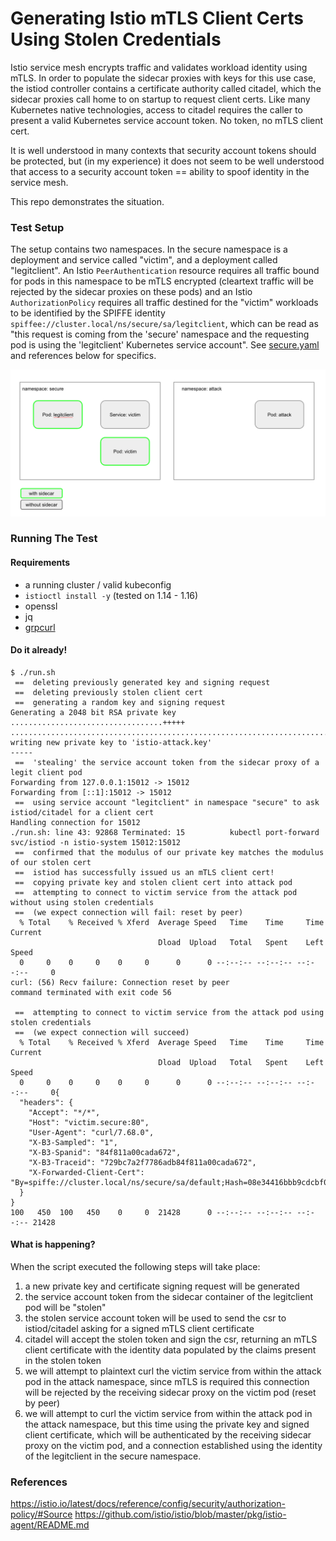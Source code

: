 # Generating Istio mTLS Client Certs Using Stolen Credentials

Istio service mesh encrypts traffic and validates workload identity using mTLS. In order to populate the sidecar proxies with keys for this use case, the istiod controller contains a certificate authority called citadel, which the sidecar proxies call home to on startup to request client certs. Like many Kubernetes native technologies, access to citadel requires the caller to present a valid Kubernetes service account token. No token, no mTLS client cert.

It is well understood in many contexts that security account tokens should be protected, but (in my experience) it does not seem to be well understood that access to a security account token == ability to spoof identity in the service mesh.

This repo demonstrates the situation.

### Test Setup

The setup contains two namespaces. In the secure namespace is a deployment and service called "victim", and a deployment called "legitclient". An Istio `PeerAuthentication` resource requires all traffic bound for pods in this namespace to be mTLS encrypted (cleartext traffic will be rejected by the sidecar proxies on these pods) and an Istio `AuthorizationPolicy` requires all traffic destined for the "victim" workloads to be identified by the SPIFFE identity `spiffee://cluster.local/ns/secure/sa/legitclient`, which can be read as "this request is coming from the 'secure' namespace and the requesting pod is using the 'legitclient' Kubernetes service account". See [secure.yaml](secure.yaml) and references below for specifics.

![x](foo.png)

### Running The Test

#### Requirements
- a running cluster / valid kubeconfig
- `istioctl install -y` (tested on 1.14 - 1.16)
- openssl
- jq
- [grpcurl](https://github.com/fullstorydev/grpcurl)


#### Do it already!

``` console
$ ./run.sh
 ==  deleting previously generated key and signing request
 ==  deleting previously stolen client cert
 ==  generating a random key and signing request
Generating a 2048 bit RSA private key
..................................+++++
.....................................................................................................................................................................................+++++
writing new private key to 'istio-attack.key'
-----
 ==  'stealing' the service account token from the sidecar proxy of a legit client pod
Forwarding from 127.0.0.1:15012 -> 15012
Forwarding from [::1]:15012 -> 15012
 ==  using service account "legitclient" in namespace "secure" to ask istiod/citadel for a client cert
Handling connection for 15012
./run.sh: line 43: 92868 Terminated: 15          kubectl port-forward svc/istiod -n istio-system 15012:15012
 ==  confirmed that the modulus of our private key matches the modulus of our stolen cert
 ==  istiod has successfully issued us an mTLS client cert!
 ==  copying private key and stolen client cert into attack pod
 ==  attempting to connect to victim service from the attack pod without using stolen credentials
 ==  (we expect connection will fail: reset by peer)
  % Total    % Received % Xferd  Average Speed   Time    Time     Time  Current
                                 Dload  Upload   Total   Spent    Left  Speed
  0     0    0     0    0     0      0      0 --:--:-- --:--:-- --:--:--     0
curl: (56) Recv failure: Connection reset by peer
command terminated with exit code 56

 ==  attempting to connect to victim service from the attack pod using stolen credentials
 ==  (we expect connection will succeed)
  % Total    % Received % Xferd  Average Speed   Time    Time     Time  Current
                                 Dload  Upload   Total   Spent    Left  Speed
  0     0    0     0    0     0      0      0 --:--:-- --:--:-- --:--:--     0{
  "headers": {
    "Accept": "*/*",
    "Host": "victim.secure:80",
    "User-Agent": "curl/7.68.0",
    "X-B3-Sampled": "1",
    "X-B3-Spanid": "84f811a00cada672",
    "X-B3-Traceid": "729bc7a2f7786adb84f811a00cada672",
    "X-Forwarded-Client-Cert": "By=spiffe://cluster.local/ns/secure/sa/default;Hash=08e34416bbb9cdcbf0fe6f83c123f664cd4c9b5bfabd1eea558a80a307f1abad;Subject=\"\";URI=spiffe://cluster.local/ns/secure/sa/legitclient"
  }
}
100   450  100   450    0     0  21428      0 --:--:-- --:--:-- --:--:-- 21428
```

#### What is happening?

When the script executed the following steps will take place:
1. a new private key and certificate signing request will be generated
1. the service account token from the sidecar container of the legitclient pod will be "stolen"
1. the stolen service account token will be used to send the csr to istiod/citadel asking for a signed mTLS client certificate
1. citadel will accept the stolen token and sign the csr, returning an mTLS client certificate with the identity data populated by the claims present in the stolen token
1. we will attempt to plaintext curl the victim service from within the attack pod in the attack namespace, since mTLS is required this connection will be rejected by the receiving sidecar proxy on the victim pod (reset by peer)
1. we will attempt to curl the victim service from within the attack pod in the attack namespace, but this time using the private key and signed client certificate, which will be authenticated by the receiving sidecar proxy on the victim pod, and a connection established using the identity of the legitclient in the secure namespace.

### References

https://istio.io/latest/docs/reference/config/security/authorization-policy/#Source
https://github.com/istio/istio/blob/master/pkg/istio-agent/README.md
